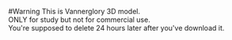 #Warning
This is Vannerglory 3D model.<br>
ONLY for study but not for commercial use.<br>
You're supposed to delete 24 hours later after you've download it.
